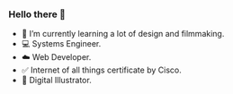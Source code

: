 ### Hello there 👋

- 🌱 I’m currently learning  a lot of design and filmmaking.
- 💻 Systems Engineer.
- ☁️ Web Developer.
- ✅ Internet of all things certificate by Cisco.
- 🎨 Digital Illustrator.
